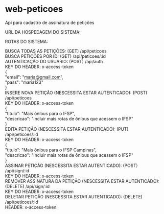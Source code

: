 # web-peticoes
Api para cadastro de assinatura de petições

URL DA HOSPEDAGEM DO SISTEMA:

ROTAS DO SISTEMA:

BUSCA TODAS AS PETIÇÕES: (GET) /api/peticoes <br>
BUSCA PETIÇÕES POR ID: (GET) /api/peticoes/:id <br>
AUTENTICAÇÃO DO USUÁRIO: (POST) /api/auth <br>
  KEY DO HEADER: x-access-token <br>
{<br>
     "email": "maria@gmail.com",<br>
     "pass": "maria123"<br>
}<br>
 INSERE NOVA PETIÇÃO (NESCESSITA ESTAR AUTENTICADO): (POST) /api/peticoes<br>
  KEY DO HEADER: x-access-token<br>
{<br>
    "titulo": "Mais ônibus para o IFSP",<br>
    "descricao": "Incluir mais rotas de ônibus que acessem o IFSP"<br>
}<br>
 EDITA PETIÇÃO (NESCESSITA ESTAR AUTENTICADO): (PUT) /api/peticoes/:id<br>
  KEY DO HEADER: x-access-token<br>
{<br>
    "titulo": "Mais ônibus para o IFSP Campinas",<br>
    "descricao": "Incluir mais rotas de ônibus que acessem o IFSP"<br>
} <br>
 ASSINAR PETIÇÃO (NESCESSITA ESTAR AUTENTICADO): (POST) /api/sign/:id<br>
  KEY DO HEADER: x-access-token<br>
 REMOVER ASSINATURA DA PETIÇÃO (NESCESSITA ESTAR AUTENTICADO): (DELETE) /api/sign/:id<br>
  KEY DO HEADER: x-access-token<br>
 DELETAR PETIÇÃO (NESCESSITA ESTAR AUTENTICADO): (DELETE) /api/peticoes/:id<br>
  HEADER: x-access-token<br>
